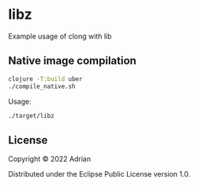 # libz

Example usage of clong with lib

## Native image compilation

```bash
clojure -T:build uber
./compile_native.sh
```

Usage:

```bash
./target/libz
```

## License

Copyright © 2022 Adrian

Distributed under the Eclipse Public License version 1.0.
